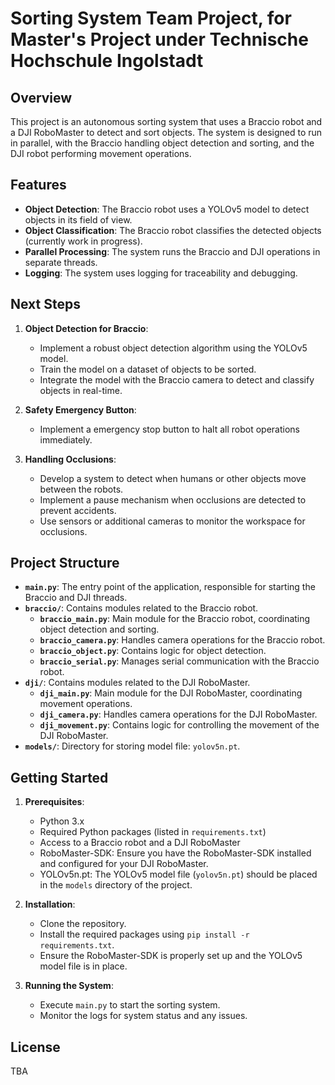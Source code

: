 # Sorting System Team Project, for Master's Project under Technische Hochschule Ingolstadt

## Overview
This project is an autonomous sorting system that uses a Braccio robot and a DJI RoboMaster to detect and sort objects. The system is designed to run in parallel, with the Braccio handling object detection and sorting, and the DJI robot performing movement operations.

## Features
- **Object Detection**: The Braccio robot uses a YOLOv5 model to detect objects in its field of view.
- **Object Classification**: The Braccio robot classifies the detected objects (currently work in progress).
- **Parallel Processing**: The system runs the Braccio and DJI operations in separate threads.
- **Logging**: The system uses logging for traceability and debugging.

## Next Steps
1. **Object Detection for Braccio**:
   - Implement a robust object detection algorithm using the YOLOv5 model.
   - Train the model on a dataset of objects to be sorted.
   - Integrate the model with the Braccio camera to detect and classify objects in real-time.

2. **Safety Emergency Button**:
   - Implement a emergency stop button to halt all robot operations immediately.

3. **Handling Occlusions**:
   - Develop a system to detect when humans or other objects move between the robots.
   - Implement a pause mechanism when occlusions are detected to prevent accidents.
   - Use sensors or additional cameras to monitor the workspace for occlusions.

## Project Structure
- **`main.py`**: The entry point of the application, responsible for starting the Braccio and DJI threads.
- **`braccio/`**: Contains modules related to the Braccio robot.
  - **`braccio_main.py`**: Main module for the Braccio robot, coordinating object detection and sorting.
  - **`braccio_camera.py`**: Handles camera operations for the Braccio robot.
  - **`braccio_object.py`**: Contains logic for object detection.
  - **`braccio_serial.py`**: Manages serial communication with the Braccio robot.
- **`dji/`**: Contains modules related to the DJI RoboMaster.
  - **`dji_main.py`**: Main module for the DJI RoboMaster, coordinating movement operations.
  - **`dji_camera.py`**: Handles camera operations for the DJI RoboMaster.
  - **`dji_movement.py`**: Contains logic for controlling the movement of the DJI RoboMaster.
- **`models/`**: Directory for storing model file: `yolov5n.pt`.

## Getting Started
1. **Prerequisites**:
   - Python 3.x
   - Required Python packages (listed in `requirements.txt`)
   - Access to a Braccio robot and a DJI RoboMaster
   - RoboMaster-SDK: Ensure you have the RoboMaster-SDK installed and configured for your DJI RoboMaster.
   - YOLOv5n.pt: The YOLOv5 model file (`yolov5n.pt`) should be placed in the `models` directory of the project.

2. **Installation**:
   - Clone the repository.
   - Install the required packages using `pip install -r requirements.txt`.
   - Ensure the RoboMaster-SDK is properly set up and the YOLOv5 model file is in place.

3. **Running the System**:
   - Execute `main.py` to start the sorting system.
   - Monitor the logs for system status and any issues.

## License
TBA 